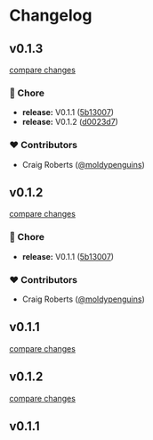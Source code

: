 # Changelog


## v0.1.3

[compare changes](https://github.com/moldypenguins/nuxt-gsuite/compare/v0.1.2...v0.1.3)

### 🏡 Chore

- **release:** V0.1.1 ([5b13007](https://github.com/moldypenguins/nuxt-gsuite/commit/5b13007))
- **release:** V0.1.2 ([d0023d7](https://github.com/moldypenguins/nuxt-gsuite/commit/d0023d7))

### ❤️ Contributors

- Craig Roberts ([@moldypenguins](http://github.com/moldypenguins))

## v0.1.2

[compare changes](https://github.com/moldypenguins/nuxt-gsuite/compare/v0.1.2...v0.1.2)

### 🏡 Chore

- **release:** V0.1.1 ([5b13007](https://github.com/moldypenguins/nuxt-gsuite/commit/5b13007))

### ❤️ Contributors

- Craig Roberts ([@moldypenguins](http://github.com/moldypenguins))

## v0.1.1

[compare changes](https://github.com/moldypenguins/nuxt-gsuite/compare/v0.1.2...v0.1.1)

## v0.1.2

[compare changes](https://github.com/moldypenguins/nuxt-gsuite/compare/v0.1.1...v0.1.2)

## v0.1.1

